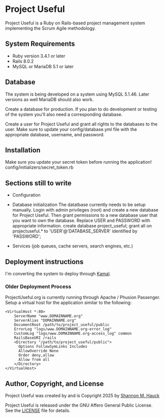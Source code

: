 # Project Useful

Project Useful is a Ruby on Rails-based project management system implementing the Scrum Agile methodology.

## System Requirements

* Ruby version 3.4.1 or later
* Rails 8.0.2
* MySQL or MariaDB 5.1 or later

## Database
The system is being developed on a system using MySQL 5.1.46.  Later versions as well MariaDB should also work.

Create a database for production.  If you plan to do development or testing of the system you'll also need a corresponding database.

Create a user for Project Useful and grant all rights to the databases to the user.  Make sure to update your config/database.yml file with the appropriate database, username, and password.

## Installation
Make sure you update your secret token before running the application!
config/initializers/secret_token.rb

## Sections still to write

* Configuration

* Database initialization
The datatbase currently needs to be setup manually.  Login with admin privileges (root) and create a new database for Project Useful.  Then grant permissions to a new database user that you want to own the database.  Replace USER and PASSWORD with appropriate information.
    create database project_useful;
    grant all on projectuseful.* to 'USER'@'DATABASE_SERVER' identified by 'PASSWORD';

* Services (job queues, cache servers, search engines, etc.)

## Deployment instructions

I'm converting the system to deploy through [Kamal](https://kamal-deploy.org).

###  Older Deployment Process

ProjectUseful.org is currently running through Apache / Phusion Passenger.  Setup a virtual host for the application similar to the following:

    <VirtualHost *:80>
        ServerName "www.DOMAINNAME.org"
        ServerAlias "DOMAINNAME.org"
        DocumentRoot /path/to/project_useful/public
        ErrorLog "logs/www.DOMAINNAME.org-error_log"
        CustomLog "logs/www.DOMAINNAME.org-access_log" common
        RailsBaseURI /rails
        <Directory "/path/to/project_useful/public">
          Options FollowSymLinks Includes
          AllowOverride None
          Order deny,allow
          Allow from all
        </Directory>
    </VirtualHost>


## Author, Copyright, and License

Project Useful was created by and is Copyright 2025 by [Shannon M. Hauck](https://github.com/smhauck)

Project Useful is released under the GNU Affero General Public License.  See the [LICENSE](LICENSE) file for details.
